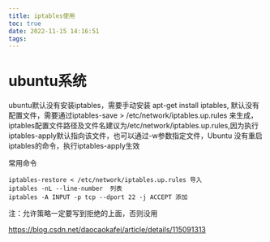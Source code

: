 ```yaml
---
title: iptables使用
toc: true
date: 2022-11-15 14:16:51
tags:
---
```


# ubuntu系统

ubuntu默认没有安装iptables，需要手动安装 apt-get install iptables, 默认没有配置文件，需要通过iptables-save > /etc/network/iptables.up.rules 来生成，iptables配置文件路径及文件名建议为/etc/network/iptables.up.rules,因为执行iptables-apply默认指向该文件，也可以通过-w参数指定文件，Ubuntu 没有重启iptables的命令，执行iptables-apply生效

常用命令

```
iptables-restore < /etc/network/iptables.up.rules 导入
iptables -nL --line-number  列表
iptables -A INPUT -p tcp --dport 22 -j ACCEPT 添加

```

注：允许策略一定要写到拒绝的上面，否则没用

https://blog.csdn.net/daocaokafei/article/details/115091313